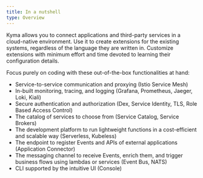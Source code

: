 ```yaml
---
title: In a nutshell
type: Overview
---
```


Kyma allows you to connect applications and third-party services in a cloud-native environment. Use it to create extensions for the existing systems, regardless of the language they are written in. Customize extensions with minimum effort and time devoted to learning their configuration details.

Focus purely on coding with these out-of-the-box functionalities at hand:
- Service-to-service communication and proxying (Istio Service Mesh)
- In-built monitoring, tracing, and logging (Grafana, Prometheus, Jaeger, Loki, Kiali)
- Secure authentication and authorization (Dex, Service Identity, TLS, Role Based Access Control)
- The catalog of services to choose from (Service Catalog, Service Brokers)
- The development platform to run lightweight functions in a cost-efficient and scalable way (Serverless, Kubeless)
- The endpoint to register Events and APIs of external applications (Application Connector)
- The messaging channel to receive Events, enrich them, and trigger business flows using lambdas or services (Event Bus, NATS)
- CLI supported by the intuitive UI (Console)
